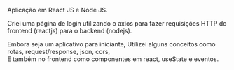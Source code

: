 Aplicação em React JS e Node JS. 
 
 Criei uma página de login utilizando o axios para fazer requisições HTTP do frontend (reactjs) para o backend (nodejs).

Embora seja um aplicativo para iniciante,
Utilizei alguns conceitos como rotas, request/response, json, cors,  
E também no frontend como componentes em react, useState e eventos.
